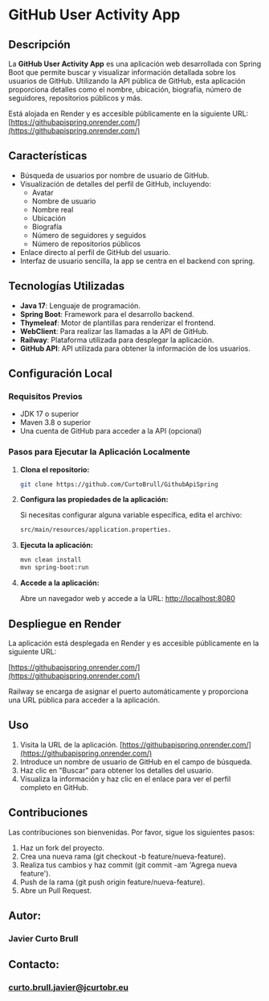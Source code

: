 # GitHub User Activity App

## Descripción

La **GitHub User Activity App** es una aplicación web desarrollada con Spring Boot que permite buscar y visualizar información detallada sobre los usuarios de GitHub. Utilizando la API pública de GitHub, esta aplicación proporciona detalles como el nombre, ubicación, biografía, número de seguidores, repositorios públicos y más.

Está alojada en Render y es accesible públicamente en la siguiente URL: [https://githubapispring.onrender.com/](https://githubapispring.onrender.com/)

## Características

- Búsqueda de usuarios por nombre de usuario de GitHub.
- Visualización de detalles del perfil de GitHub, incluyendo:
    - Avatar
    - Nombre de usuario
    - Nombre real
    - Ubicación
    - Biografía
    - Número de seguidores y seguidos
    - Número de repositorios públicos
- Enlace directo al perfil de GitHub del usuario.
- Interfaz de usuario sencilla, la app se centra en el backend con spring.

## Tecnologías Utilizadas

- **Java 17**: Lenguaje de programación.
- **Spring Boot**: Framework para el desarrollo backend.
- **Thymeleaf**: Motor de plantillas para renderizar el frontend.
- **WebClient**: Para realizar las llamadas a la API de GitHub.
- **Railway**: Plataforma utilizada para desplegar la aplicación.
- **GitHub API**: API utilizada para obtener la información de los usuarios.

## Configuración Local

### Requisitos Previos

- JDK 17 o superior
- Maven 3.8 o superior
- Una cuenta de GitHub para acceder a la API (opcional)

### Pasos para Ejecutar la Aplicación Localmente

1. **Clona el repositorio:**

   ```bash
   git clone https://github.com/CurtoBrull/GithubApiSpring

2. **Configura las propiedades de la aplicación:**

   Si necesitas configurar alguna variable específica, edita el archivo:
    ```bash
    src/main/resources/application.properties.

3. **Ejecuta la aplicación:**

   ```bash
   mvn clean install
   mvn spring-boot:run
   ```
4. **Accede a la aplicación:**

   Abre un navegador web y accede a la URL: [http://localhost:8080](http://localhost:8080)

## Despliegue en Render

La aplicación está desplegada en Render y es accesible públicamente en la siguiente URL:

[https://githubapispring.onrender.com/](https://githubapispring.onrender.com/)

Railway se encarga de asignar el puerto automáticamente y proporciona una URL pública para acceder a la aplicación.

## Uso

1. Visita la URL de la aplicación. [https://githubapispring.onrender.com/](https://githubapispring.onrender.com/)
2. Introduce un nombre de usuario de GitHub en el campo de búsqueda.
3. Haz clic en "Buscar" para obtener los detalles del usuario.
4. Visualiza la información y haz clic en el enlace para ver el perfil completo en GitHub.

## Contribuciones

Las contribuciones son bienvenidas. Por favor, sigue los siguientes pasos:

1. Haz un fork del proyecto.
2. Crea una nueva rama (git checkout -b feature/nueva-feature).
3. Realiza tus cambios y haz commit (git commit -am 'Agrega nueva feature').
4. Push de la rama (git push origin feature/nueva-feature).
5. Abre un Pull Request.

## Autor:
### **Javier Curto Brull**


## Contacto:
### **curto.brull.javier@jcurtobr.eu**